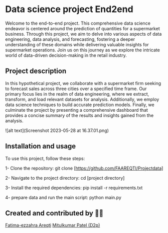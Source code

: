 
# Data science project End2end

Welcome to the end-to-end project. This comprehensive data science endeavor is centered around the prediction of quantities for a supermarket business. Through this project, we aim to delve into various aspects of data engineering, data analysis, and forecasting, fostering a deeper understanding of these domains while delivering valuable insights for supermarket operations. Join us on this journey as we explore the intricate world of data-driven decision-making in the retail industry.

## Project description 

In this hypothetical project, we collaborate with a supermarket firm seeking to forecast sales across three cities over a specified time frame. Our primary focus lies in the realm of data engineering, where we extract, transform, and load relevant datasets for analysis. Additionally, we employ data science techniques to build accurate prediction models. Finally, we culminate the project by presenting a comprehensive dashboard that provides a concise summary of the results and insights gained from the analysis.

![alt text](Screenshot 2023-05-28 at 16.37.01.png)

## Installation and usage

To use this project, follow these steps:

1- Clone the repository: git clone [https://github.com/FAAREQTI/Projectdata]

2- Navigate to the project directory: cd [project directory]

3- Install the required dependencies: pip install -r requirements.txt

4- prepare data and run the main script: python main.py

## Created and contributed by :technologist:

[Fatima-ezzahra Areqti](https://github.com/FAAREQTI)
[Mitulkumar Patel (D2p)](https://github.com/mitulds)
